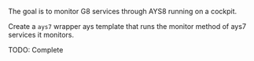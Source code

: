 The goal is to monitor G8 services through AYS8 running on a cockpit.

Create a `ays7` wrapper ays template that runs the monitor method of ays7 services it monitors.

TODO: Complete
